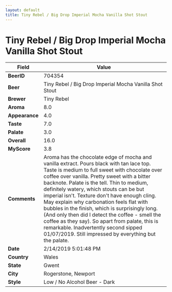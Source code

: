 ```yaml
---
layout: default
title: Tiny Rebel / Big Drop Imperial Mocha Vanilla Shot Stout
---
```


# Tiny Rebel / Big Drop Imperial Mocha Vanilla Shot Stout

| Field         | Value     |
|---------------|-----------|
| **BeerID** | 704354 |
| **Beer** | Tiny Rebel / Big Drop Imperial Mocha Vanilla Shot Stout |
| **Brewer** | Tiny Rebel |
| **Aroma** | 8.0 |
| **Appearance** | 4.0 |
| **Taste** | 7.0 |
| **Palate** | 3.0 |
| **Overall** | 16.0 |
| **MyScore** | 3.8 |
| **Comments** | Aroma has the chocolate edge of mocha and vanilla extract. Pours black with tan lace top. Taste is medium to full sweet with chocolate over coffee over vanilla. Pretty sweet with a bitter backnote. Palate is the tell. Thin to medium, definitely watery, which stouts can be but imperial isn't.  Texture don't have enough cling. May explain why carbonation feels flat with bubbles in the finish, which is surprisingly long. (And only then did I detect the coffee - smell the coffee as they say). So apart from palate, this is remarkable. Inadvertently second sipped 01/07/2019. Still impressed by everything but the palate. |
| **Date** | 2/14/2019 5:01:48 PM |
| **Country** | Wales |
| **State** | Gwent |
| **City** | Rogerstone, Newport |
| **Style** | Low / No Alcohol Beer - Dark |
